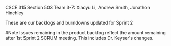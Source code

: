 CSCE 315 Section 503
Team 3-7: Xiaoyu Li, Andrew Smith, Jonathon Hinchley


These are our backlogs and burndowns updated for Sprint 2

#Note
Issues remaining in the product backlog reflect the amount remaining after 1st Sprint 2 SCRUM meeting.
This includes Dr. Keyser's changes.